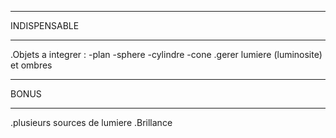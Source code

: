 ______________________
INDISPENSABLE 
_____________________
.Objets a integrer :	-plan
						-sphere
						-cylindre
						-cone
.gerer lumiere (luminosite) et ombres

________________________
BONUS
________________________
.plusieurs sources de lumiere
.Brillance


